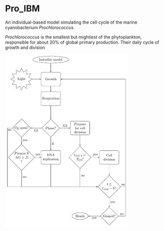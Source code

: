 # Pro_IBM
An individual-based model simulating the cell cycle of the marine cyanobacterium *Prochlorococcus*.

*Prochlorococcus* is the smallest but mightiest of the phytoplankton, responsible for about 20% of global primary production. Their daily cycle of growth and division 

<img src = https://github.com/ANetTow/Pro_IBM/blob/master/Pro_IBM_flowchart.pdf title="Pro IBM Flowchart" align="left" style="float" width="400">
